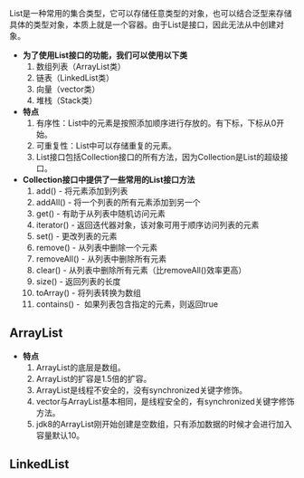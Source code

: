 List是一种常用的集合类型，它可以存储任意类型的对象，也可以结合泛型来存储具体的类型对象，本质上就是一个容器。由于List是接口，因此无法从中创建对象。
- **为了使用List接口的功能，我们可以使用以下类**
	1. 数组列表（ArrayList类）
	2. 链表（LinkedList类）
	3. 向量（vector类）
	4. 堆栈（Stack类）
- **特点**  
	1. 有序性：List中的元素是按照添加顺序进行存放的。有下标，下标从0开始。
	2. 可重复性：List中可以存储重复的元素。
	3. List接口包括Collection接口的所有方法，因为Collection是List的超级接口。
- **Collection接口中提供了一些常用的List接口方法**
	1. add() - 将元素添加到列表
	2. addAll() - 将一个列表的所有元素添加到另一个
	3. get() - 有助于从列表中随机访问元素
	4. iterator() - 返回迭代器对象，该对象可用于顺序访问列表的元素
	5. set() - 更改列表的元素
	6. remove() - 从列表中删除一个元素
	7. removeAll() - 从列表中删除所有元素
	8. clear() - 从列表中删除所有元素（比removeAll()效率更高）
	9. size() - 返回列表的长度
	10. toArray() - 将列表转换为数组
	11. contains() -  如果列表包含指定的元素，则返回true
## ArrayList
- **特点**
	1. ArrayList的底层是数组。
	2. ArrayList的扩容是1.5倍的扩容。
	3. ArrayList是线程不安全的，没有synchronized关键字修饰。
	4. vector与ArrayList基本相同，是线程安全的，有synchronized关键字修饰方法。
	5. jdk8的ArrayList刚开始创建是空数组，只有添加数据的时候才会进行加入容量默认10。

## LinkedList